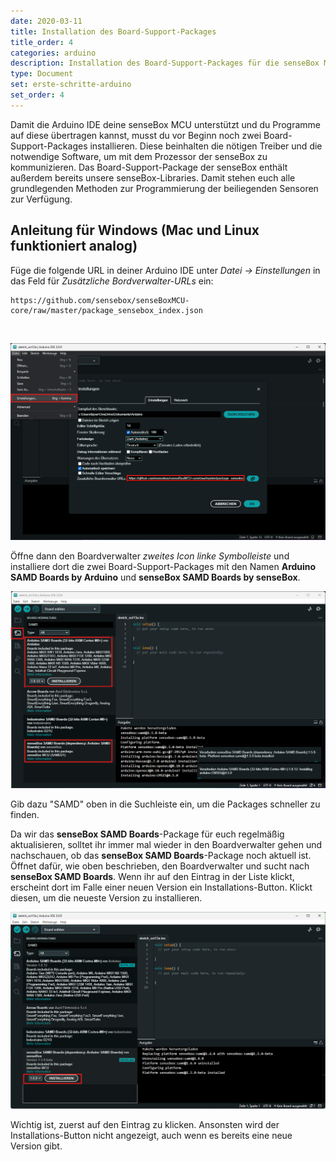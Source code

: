 ```yaml
---
date: 2020-03-11
title: Installation des Board-Support-Packages
title_order: 4
categories: arduino
description: Installation des Board-Support-Packages für die senseBox MCU
type: Document
set: erste-schritte-arduino
set_order: 4
---
```


<div class="description">Damit die Arduino IDE deine senseBox MCU unterstützt und du Programme auf diese übertragen kannst, musst du vor Beginn noch zwei Board-Support-Packages installieren. Diese beinhalten die nötigen Treiber und die notwendige Software, um mit dem Prozessor der senseBox zu kommunizieren. Das Board-Support-Package der senseBox enthält außerdem bereits unsere senseBox-Libraries. Damit stehen euch alle grundlegenden Methoden zur Programmierung der beiliegenden Sensoren zur Verfügung.</div>



## Anleitung für Windows (Mac und Linux funktioniert analog)
Füge die folgende URL in deiner Arduino IDE unter *Datei -> Einstellungen* in das Feld für *Zusätzliche Bordverwalter-URLs* ein:
```
https://github.com/sensebox/senseBoxMCU-core/raw/master/package_sensebox_index.json
```
<br>

![](/images/2020-03-11-board-support-package-installieren/arduino-settings-board-url.png)

Öffne dann den Boardverwalter *zweites Icon linke Symbolleiste* und installiere dort die zwei Board-Support-Packages mit den Namen **Arduino SAMD Boards by Arduino** und **senseBox SAMD Boards by senseBox**.

![](/images/2020-03-11-board-support-package-installieren/arduino-board-packages.png)


Gib dazu "SAMD" oben in die Suchleiste ein, um die Packages schneller zu finden.


Da wir das **senseBox SAMD Boards**-Package für euch regelmäßig aktualisieren, solltet ihr immer mal wieder in den Boardverwalter gehen und nachschauen, ob das **senseBox SAMD Boards**-Package noch aktuell ist. Öffnet dafür, wie oben beschrieben, den Boardverwalter und sucht nach **senseBox SAMD Boards**. Wenn ihr auf den Eintrag in der Liste klickt, erscheint dort im Falle einer neuen Version ein Installations-Button. Klickt diesen, um die neueste Version zu installieren. 



![](/images/2020-03-11-board-support-package-installieren/arduino-board-packages-update.png)


Wichtig ist, zuerst auf den Eintrag zu klicken. Ansonsten wird der Installations-Button nicht angezeigt, auch wenn es bereits eine neue Version gibt.

<!-- 

## Anleitung für Mac
Füge die folgende URL in deiner Arduino IDE unter *`Arduino -> Einstellungen...`* in das Feld für *Zusätzliche Bordverwalter-URLs* ein:
```
https://github.com/sensebox/senseBoxMCU-core/raw/master/package_sensebox_index.json
```

<img src="https://github.com/sensebox/resources/raw/master/gitbook_pictures/ardu/ardu_mac.png">


Öffne dann den *Boardverwalter* unter *Werkzeuge -> Board:"..." -> Boardverwalter* und installiere dort die zwei Board-Support-Packages mit den Namen **Arduino SAMD Boards by Arduino** und **senseBox SAMD Boards by senseBox**.


<img src="https://github.com/sensebox/resources/raw/master/gitbook_pictures/ardu/ardu3_mac.png">


<img src="https://github.com/sensebox/resources/raw/master/gitbook_pictures/ardu/ardu2_mac.png">



  Gib "SAMD" oben in die Suchleiste ein, um die Packages schneller zu finden.


Da wir das **senseBox SAMD Boards**-Package für euch regelmäßig aktualisieren, solltet ihr immer mal wieder in den Boardverwalter gehen und nachschauen, ob das **senseBox SAMD Boards**-Package noch aktuell ist. Öffnet dafür, wie oben beschrieben, den Boardverwalter und sucht nach **senseBox SAMD Boards**. Wenn ihr auf den Eintrag in der Liste klickt, erscheint dort im Falle einer neuen Version ein Update-Button. Klickt diesen, um die neueste Version zu installieren. 


<img src="https://github.com/sensebox/resources/raw/master/gitbook_pictures/ardu/ardu_update_mac.png">


  Wichtig ist, zuerst auf den Eintrag zu klicken. Ansonsten wird der Update-Button nicht angezeigt, auch wenn es bereits eine neue Version gibt.



## Anleitung für Linux
Füge die folgende URL in deiner Arduino IDE unter *Datei -> Voreinstellungen* in das Feld für *Zusätzliche Bordverwalter-URLs* ein:
```
https://github.com/sensebox/senseBoxMCU-core/raw/master/package_sensebox_index.json
```

<img src="https://github.com/sensebox/resources/raw/master/gitbook_pictures/ardu/Ardu1.png">

Öffne dann den *Boardverwalter* unter *Werkzeuge -> Board:"..." -> Boardverwalter* und installiere dort die zwei Board-Support-Packages mit den Namen **Arduino SAMD Boards by Arduino** und **senseBox SAMD Boards by senseBox**.

<img src="https://github.com/sensebox/resources/raw/master/gitbook_pictures/ardu/Ardu2.png">

Gib "SAMD" oben in die Suchleiste ein, um die Packages schneller zu finden.

Da wir das **senseBox SAMD Boards**-Package für euch regelmäßig aktualisieren, solltet ihr immer mal wieder in den Boardverwalter gehen und nachschauen, ob das **senseBox SAMD Boards**-Package noch aktuell ist. Öffnet dafür, wie oben beschrieben, den Boardverwalter und sucht nach **senseBox SAMD Boards**. Wenn ihr auf den Eintrag in der Liste klickt, erscheint dort im Falle einer neuen Version ein Update-Button. Klickt diesen, um die neueste Version zu installieren. 


<img src="https://github.com/sensebox/resources/raw/master/gitbook_pictures/ardu/update-b-s-p.png">

Wichtig ist, zuerst auf den Eintrag zu klicken. Ansonsten wird der Update-Button nicht angezeigt, auch wenn es bereits eine neue Version gibt. -->



